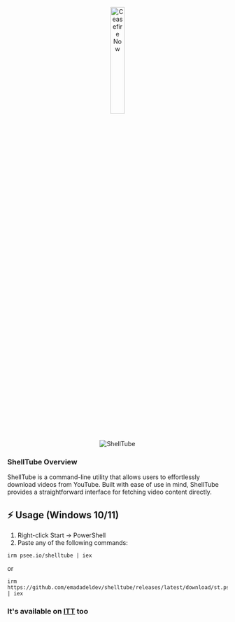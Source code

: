 
<p align="center">
  <a href="Support.md" rel="nofollow">
    <img src="https://raw.githubusercontent.com/Safouene1/support-palestine-banner/master/StandWithPalestine.svg" alt="Ceasefire Now" style="width:25%;">
  </a>
</p>


  <div align="center">
    <img src="https://github.com/user-attachments/assets/5b550147-4ef4-4cde-af0f-6073361207c6" alt="ShellTube" style="max-width: 100%;">
  </div>

### ShellTube Overview
ShellTube is a command-line utility that allows users to effortlessly download videos from YouTube. Built with ease of use in mind, ShellTube provides a straightforward interface for fetching video content directly.

## ⚡ Usage (Windows 10/11)

1. Right-click Start → PowerShell  
2. Paste any of the following commands:

```
irm psee.io/shelltube | iex
```

or

```
irm https://github.com/emadadeldev/shelltube/releases/latest/download/st.ps1 | iex
```

### It's available on [ITT](https://github.com/emadadeldev/ittea) too